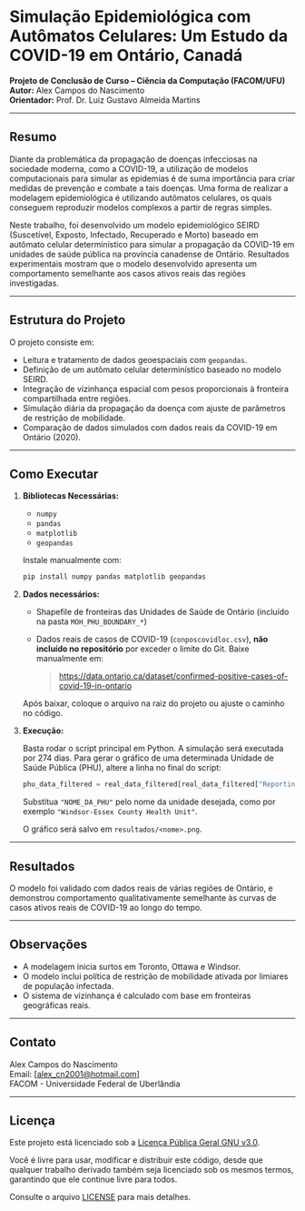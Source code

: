 
# Simulação Epidemiológica com Autômatos Celulares: Um Estudo da COVID-19 em Ontário, Canadá

**Projeto de Conclusão de Curso – Ciência da Computação (FACOM/UFU)**  
**Autor:** Alex Campos do Nascimento  
**Orientador:** Prof. Dr. Luiz Gustavo Almeida Martins

---

## Resumo

Diante da problemática da propagação de doenças infecciosas na sociedade moderna, como a COVID-19, a utilização de modelos computacionais para simular as epidemias é de suma importância para criar medidas de prevenção e combate a tais doenças. Uma forma de realizar a modelagem epidemiológica é utilizando autômatos celulares, os quais conseguem reproduzir modelos complexos a partir de regras simples.

Neste trabalho, foi desenvolvido um modelo epidemiológico SEIRD (Suscetível, Exposto, Infectado, Recuperado e Morto) baseado em autômato celular determinístico para simular a propagação da COVID-19 em unidades de saúde pública na província canadense de Ontário. Resultados experimentais mostram que o modelo desenvolvido apresenta um comportamento semelhante aos casos ativos reais das regiões investigadas.

---

## Estrutura do Projeto

O projeto consiste em:

- Leitura e tratamento de dados geoespaciais com `geopandas`.
- Definição de um autômato celular determinístico baseado no modelo SEIRD.
- Integração de vizinhança espacial com pesos proporcionais à fronteira compartilhada entre regiões.
- Simulação diária da propagação da doença com ajuste de parâmetros de restrição de mobilidade.
- Comparação de dados simulados com dados reais da COVID-19 em Ontário (2020).

---

## Como Executar

1. **Bibliotecas Necessárias:**

   - `numpy`
   - `pandas`
   - `matplotlib`
   - `geopandas`

   Instale manualmente com:

   ```bash
   pip install numpy pandas matplotlib geopandas
   ```

2. **Dados necessários:**

   - Shapefile de fronteiras das Unidades de Saúde de Ontário (incluído na pasta `MOH_PHU_BOUNDARY_*`)
   - Dados reais de casos de COVID-19 (`conposcovidloc.csv`), **não incluído no repositório** por exceder o limite do Git. Baixe manualmente em:

     > https://data.ontario.ca/dataset/confirmed-positive-cases-of-covid-19-in-ontario

   Após baixar, coloque o arquivo na raiz do projeto ou ajuste o caminho no código.

3. **Execução:**

   Basta rodar o script principal em Python. A simulação será executada por 274 dias. Para gerar o gráfico de uma determinada Unidade de Saúde Pública (PHU), altere a linha no final do script:

   ```python
   phu_data_filtered = real_data_filtered[real_data_filtered["Reporting_PHU"] == "NOME_DA_PHU"]
   ```

   Substitua `"NOME_DA_PHU"` pelo nome da unidade desejada, como por exemplo `"Windsor-Essex County Health Unit"`.

   O gráfico será salvo em `resultados/<nome>.png`.

---

## Resultados

O modelo foi validado com dados reais de várias regiões de Ontário, e demonstrou comportamento qualitativamente semelhante às curvas de casos ativos reais de COVID-19 ao longo do tempo.

---

## Observações

- A modelagem inicia surtos em Toronto, Ottawa e Windsor.
- O modelo inclui política de restrição de mobilidade ativada por limiares de população infectada.
- O sistema de vizinhança é calculado com base em fronteiras geográficas reais.

---

## Contato

Alex Campos do Nascimento  
Email: [alex_cn2001@hotmail.com]  
FACOM - Universidade Federal de Uberlândia

---

## Licença

Este projeto está licenciado sob a [Licença Pública Geral GNU v3.0](https://www.gnu.org/licenses/gpl-3.0.html).

Você é livre para usar, modificar e distribuir este código, desde que qualquer trabalho derivado também seja licenciado sob os mesmos termos, garantindo que ele continue livre para todos.

Consulte o arquivo [LICENSE](./LICENSE) para mais detalhes.

